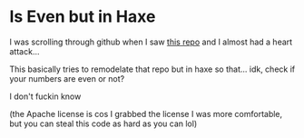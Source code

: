 # Is Even but in Haxe

I was scrolling through github when I saw [this repo](https://github.com/samuelmarina/is-even) and I almost had a heart attack...

This basically tries to remodelate that repo but in haxe so that... idk, check if your numbers are even or not?

I don't fuckin know

(the Apache license is cos I grabbed the license I was more comfortable, but you can steal this code as hard as you can lol)
